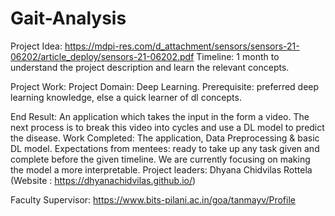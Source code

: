 # Gait-Analysis

Project Idea: https://mdpi-res.com/d_attachment/sensors/sensors-21-06202/article_deploy/sensors-21-06202.pdf
Timeline: 1 month to understand the project description and learn the relevant concepts.

Project Work:
Project Domain: Deep Learning.
Prerequisite: preferred deep learning knowledge, else a quick learner of dl concepts.

End Result: An application which takes the input in the form a video. The next process is to break this video into cycles and use a DL model to predict the disease.
Work Completed: The application, Data Preprocessing & basic DL model.
Expectations from mentees: ready to take up any task given and complete before the given timeline. We are currently focusing on making the model a more interpretable.
Project leaders: Dhyana Chidvilas Rottela (Website : https://dhyanachidvilas.github.io/)

Faculty Supervisor: https://www.bits-pilani.ac.in/goa/tanmayv/Profile
